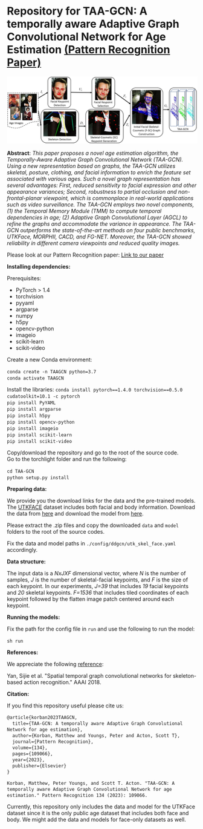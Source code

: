 # Repository for TAA-GCN: A temporally aware Adaptive Graph Convolutional Network for Age Estimation [(Pattern Recognition Paper)](https://www.sciencedirect.com/science/article/abs/pii/S0031320322005465)

![aaaa](https://raw.githubusercontent.com/Powercoder64/TAA-GCN/main/web/pipeline.jpg)

**Abstract**: *This paper proposes a novel age estimation algorithm, the Temporally-Aware Adaptive Graph Convolutional Network (TAA-GCN). Using a new representation based on graphs, the TAA-GCN utilizes skeletal, posture, clothing, and facial information to enrich the feature set associated with various ages. Such a novel graph representation has several advantages: First, reduced sensitivity to facial expression and other appearance variances; Second, robustness to partial occlusion and non-frontal-planar viewpoint, which is commonplace in real-world applications such as video surveillance. The TAA-GCN employs two novel components, (1) the Temporal Memory Module (TMM) to compute temporal dependencies in age; (2) Adaptive Graph Convolutional Layer (AGCL) to refine the graphs and accommodate the variance in appearance. The TAA-GCN outperforms the state-of-the-art methods on four public benchmarks, UTKFace, MORPHII, CACD, and FG-NET. Moreover, the TAA-GCN showed reliability in different camera viewpoints and reduced quality images.*

Please look at our Pattern Recognition paper:
[Link to our paper](https://www.sciencedirect.com/science/article/abs/pii/S0031320322005465)

**Installing dependencies:**

Prerequisites:    
- PyTorch > 1.4   
- torchvision   
- pyyaml   
- argparse   
- numpy   
- h5py   
- opencv-python   
- imageio   
- scikit-learn   
- scikit-video   

Create a new Conda environment:

```conda create -n TAAGCN python=3.7```   
```conda activate TAAGCN```

Install the libraries:
```conda install pytorch==1.4.0 torchvision==0.5.0 cudatoolkit=10.1 -c pytorch```   
```pip install PyYAML```   
```pip install argparse```   
```pip install h5py```   
```pip install opencv-python```   
```pip install imageio```   
```pip install scikit-learn```   
```pip install scikit-video```

Copy/download the repository and go to the root of the source code.   
Go to the torchlight folder and run the following:  

```cd TAA-GCN```   
```python setup.py install```


**Preparing data:**   

We provide you the download links for the data and the pre-trained models. 
The [UTKFACE](https://susanqq.github.io/UTKFace/) dataset includes both facial and body information. Download the data from [here](https://drive.google.com/file/d/15BIJlUsJ-F6HGUSYUXwTZLvdyKOskN_U/view?usp=sharing) and download the model from [here](https://drive.google.com/file/d/10WXfP3e5mPvH1qXzQGTyje69nnPzJ_yF/view?usp=sharing).  

Please extract the .zip files and copy the downloaded ```data``` and ```model``` folders to the root of the source codes.

Fix the data and model paths in ```./config/ddgcn/utk_skel_face.yaml``` accordingly. 

**Data structure:**

The input data is a *NxJXF* dimensional vector, where *N* is the number of samples, *J* is the number of skeletal-facial keypoints, and *F* is the size of each keypoint. In our experiments, *J=39* that includes *19* facial keypoints and *20* skeletal keypoints. *F=1536* that includes tiled coordinates of each keypoint followed by the flatten image patch centered around each keypoint.

**Running the models:**

Fix the path for the config file in ```run``` and use the following to run the model:

```sh run```


**References:**

We appreciate the following [reference](https://arxiv.org/abs/1801.07455):

Yan, Sijie et al. "Spatial temporal graph convolutional networks for skeleton-based action recognition." AAAI 2018.


**Citation:**

If you find this repository useful please cite us:

```
@article{korban2023TAAGCN,
  title={TAA-GCN: A temporally aware Adaptive Graph Convolutional Network for age estimation},
  author={Korban, Matthew and Youngs, Peter and Acton, Scott T},
  journal={Pattern Recognition},
  volume={134},
  pages={109066},
  year={2023},
  publisher={Elsevier}
}
  ```
  
  ```
  Korban, Matthew, Peter Youngs, and Scott T. Acton. "TAA-GCN: A temporally aware Adaptive Graph Convolutional Network for age estimation." Pattern Recognition 134 (2023): 109066.
  ```

Currently, this repository only includes the data and model for the UTKFace dataset since it is the only public age dataset that includes both face and body. We might add the data and models for face-only datasets as well.  

